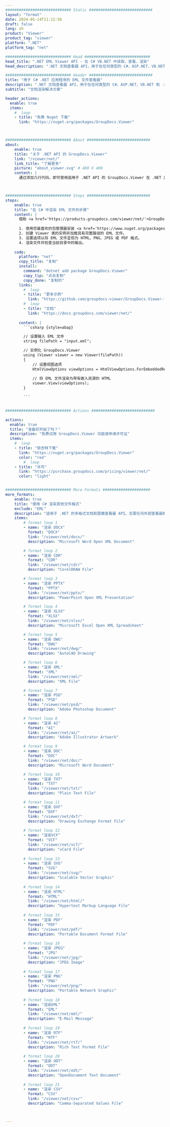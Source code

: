 ```yaml
---
############################# Static ############################
layout: "format"
date: 2024-05-14T11:12:56
draft: false
lang: zh
product: "Viewer"
product_tag: "viewer"
platform: ".NET"
platform_tag: "net"

############################# Head #############################
head_title: ".NET EML Viewer API - 在 C# VB.NET 中读取、查看、渲染"
head_description: ".NET 文档查看器 API，用于在任何类型的 C#、ASP.NET、VB.NET 和 .NET Core 应用程序中读取、渲染和显示 EML。"

############################# Header ############################
title: "用于 C# .NET 应用程序的 EML 文件查看器" 
description: ".NET 文档查看器 API，用于在任何类型的 C#、ASP.NET、VB.NET 和 .NET Core 应用程序中读取、渲染和显示 EML 文件。使用 HTML5、PDF 或使用几行代码以图像形式查看具有真实格式和布局的渲染文件。" 
subtitle: "文档渲染解决方案" 

header_actions:
  enable: true
  items:
    #  loop
    - title: "免费 Nuget 下载"
      link: "https://nuget.org/packages/GroupDocs.Viewer"



############################# About ############################
about:
    enable: true
    title: "关于 .NET API 的 GroupDocs.Viewer"
    link: "/viewer/net/"
    link_title: "了解更多"
    picture: "about_viewer.svg" # 480 X 400
    content: |
      通过添加几行代码，即可使用适用于 .NET API 的 GroupDocs.Viewer 在 .NET 应用程序中查看 190 多种流行文档格式。开发人员可以轻松地以 HTML5、图像或 PDF 模式显示 PDF、文字处理、Excel 电子表格、演示文稿、Visio、Project、Outlook 和许多其他流行的文档格式。文档渲染速度快，与原始源文件相同，并且不需要安装额外的软件或任何其他外部库。



############################# Steps ############################
steps:
    enable: true
    title: "在 C# 中渲染 EML 文件的步骤" 
    content: |
      借助 <a href='https://products.groupdocs.com/viewer/net/'>GroupDocs.Viewer</a>，您只需几个步骤即可将 EML 呈现为 HTML、JPEG、PNG 或 PDF。
      
      1. 使用您最喜欢的包管理器安装 <a href='https://www.nuget.org/packages/groupdocs.viewer'>GroupDocs.Viewer for .NET</a>。 
      2. 创建 Viewer 类的实例并加载具有完整路径的 EML 文件。  
      3. 设置选项以将 EML 文件呈现为 HTML、PNG、JPEG 或 PDF 格式。 
      4. 渲染文件并检查当前目录中的输出。 
   
    code:
      platform: "net"
      copy_title: "复制"
      install:
        command: "dotnet add package GroupDocs.Viewer"
        copy_tip: "点击复制"
        copy_done: "复制的"
      links:
        #  loop
        - title: "更多示例"
          link: "https://github.com/groupdocs-viewer/GroupDocs.Viewer-for-.NET"
        #  loop
        - title: "文档"
          link: "https://docs.groupdocs.com/viewer/net/"
          
      content: |
        ```csharp {style=abap}

        // 设置输入 EML 文件
        string filePath = "input.eml";

        // 实例化 GroupDocs.Viewer
        using (Viewer viewer = new Viewer(filePath))
        {
            // 设置视图选项
            HtmlViewOptions viewOptions = HtmlViewOptions.ForEmbeddedResources();
                
            // 将 EML 文件渲染为带有嵌入资源的 HTML
            viewer.View(viewOptions);
        }

        ```            


############################# Actions ############################

actions:
  enable: true
  title: "准备好开始了吗？"
  description: "免费试用 GroupDocs.Viewer 功能或申请许可证"
  items:
    #  loop
    - title: "努吉特下载"
      link: "https://nuget.org/packages/GroupDocs.Viewer"
      color: "red"
        #  loop
    - title: "许可"
      link: "https://purchase.groupdocs.com/pricing/viewer/net/"
      color: "light"


############################# More Formats #####################
more_formats:
    enable: true
    title: "使用 C# 渲染其他文件格式"
    exclude: "EML"
    description: "适用于 .NET 的多格式文档和图像查看器 API。无需任何外部查看器即可查看以下一些流行的文件格式。"
    items: 
        # format loop 1
        - name: "渲染 DOCX"
          format: "DOCX"
          link: "/viewer/net/docx/"
          description: "Microsoft Word Open XML Document" 

        # format loop 2
        - name: "渲染 CDR" 
          format: "CDR"
          link: "/viewer/net/cdr/"
          description: "CorelDRAW File" 

        # format loop 3
        - name: "渲染 PPTX"
          format: "PPTX"
          link: "/viewer/net/pptx/"
          description: "PowerPoint Open XML Presentation" 

        # format loop 4
        - name: "渲染 XLSX"
          format: "XLSX"
          link: "/viewer/net/xlsx/"
          description: "Microsoft Excel Open XML Spreadsheet" 

        # format loop 5
        - name: "渲染 DWG"
          format: "DWG"
          link: "/viewer/net/dwg/"
          description: "AutoCAD Drawing"

        # format loop 6
        - name: "渲染 XML"
          format: "XML"
          link: "/viewer/net/xml/"
          description: "XML File"

        # format loop 7
        - name: "渲染 PSD"
          format: "PSD"
          link: "/viewer/net/psd/"
          description: "Adobe Photoshop Document"

        # format loop 8
        - name: "渲染 AI"
          format: "AI"
          link: "/viewer/net/ai/"
          description: "Adobe Illustrator Artwork"

        # format loop 9
        - name: "渲染 DOC"
          format: "DOC"
          link: "/viewer/net/doc/"
          description: "Microsoft Word Document" 

        # format loop 10
        - name: "渲染 TXT" 
          format: "TXT"
          link: "/viewer/net/txt/"
          description: "Plain Text File" 

        # format loop 11
        - name: "渲染 DXF" 
          format: "DXF"
          link: "/viewer/net/dxf/"
          description: "Drawing Exchange Format File"  
          
        # format loop 12
        - name: "渲染VCF"
          format: "VCF"
          link: "/viewer/net/vcf/"
          description: "vCard File"  
              
        # format loop 13
        - name: "渲染 SVG"
          format: "SVG"
          link: "/viewer/net/svg/"
          description: "Scalable Vector Graphic" 
          
        # format loop 14
        - name: "渲染 HTML"
          format: "HTML"
          link: "/viewer/net/html/"
          description: "Hypertext Markup Language File" 
          
        # format loop 15
        - name: "渲染 PDF"
          format: "PDF"
          link: "/viewer/net/pdf/"
          description: "Portable Document Format File"
          
        # format loop 16
        - name: "渲染 JPEG"
          format: "JPG"
          link: "/viewer/net/jpg/"
          description: "JPEG Image"
          
        # format loop 17
        - name: "渲染 PNG"
          format: "PNG"
          link: "/viewer/net/png/"
          description: "Portable Network Graphic" 
          
        # format loop 18
        - name: "渲染EML"
          format: "EML"
          link: "/viewer/net/eml/"
          description: "E-Mail Message" 
          
        # format loop 19
        - name: "渲染 RTF"
          format: "RTF"
          link: "/viewer/net/rtf/"
          description: "Rich Text Format File" 
          
        # format loop 20
        - name: "渲染 ODT"
          format: "ODT"
          link: "/viewer/net/odt/"
          description: "OpenDocument Text Document" 
          
        # format loop 21
        - name: "渲染 CSV"
          format: "CSV"
          link: "/viewer/net/csv/"
          description: "Comma-Separated Values File" 



---
```

